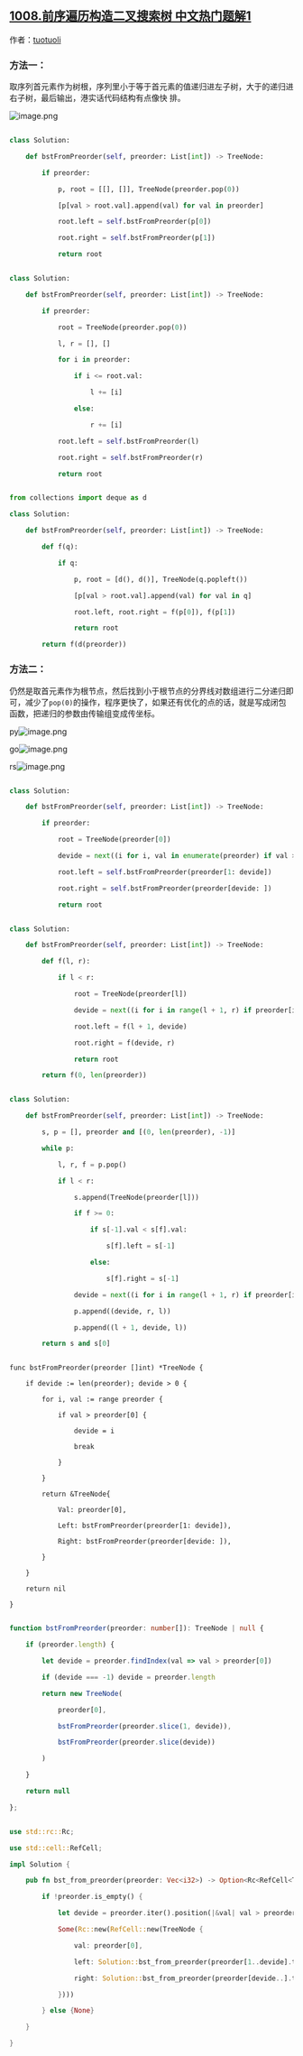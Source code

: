 ## [1008.前序遍历构造二叉搜索树 中文热门题解1](https://leetcode.cn/problems/construct-binary-search-tree-from-preorder-traversal/solutions/100000/yuan-di-di-gui-jian-li-shu-100-by-tuotuoli)

作者：[tuotuoli](https://leetcode.cn/u/tuotuoli)

### 方法一：

取序列首元素作为树根，序列里小于等于首元素的值递归进左子树，大于的递归进右子树，最后输出，港实话代码结构有点像快 排。

![image.png](https://pic.leetcode-cn.com/fef6d6ceb35f53bfa56b991dd60e88dc63d13083a5c5e33730f4311e371db584-image.png)

```python []
class Solution:
    def bstFromPreorder(self, preorder: List[int]) -> TreeNode:
        if preorder:
            p, root = [[], []], TreeNode(preorder.pop(0))
            [p[val > root.val].append(val) for val in preorder]
            root.left = self.bstFromPreorder(p[0])
            root.right = self.bstFromPreorder(p[1])
            return root
```
```python []
class Solution:
    def bstFromPreorder(self, preorder: List[int]) -> TreeNode:
        if preorder:
            root = TreeNode(preorder.pop(0))
            l, r = [], []
            for i in preorder:
                if i <= root.val:
                    l += [i]
                else:
                    r += [i]
            root.left = self.bstFromPreorder(l)
            root.right = self.bstFromPreorder(r)
            return root
```
```python []
from collections import deque as d
class Solution:
    def bstFromPreorder(self, preorder: List[int]) -> TreeNode:
        def f(q):
            if q:
                p, root = [d(), d()], TreeNode(q.popleft())
                [p[val > root.val].append(val) for val in q]
                root.left, root.right = f(p[0]), f(p[1])
                return root
        return f(d(preorder))
```

### 方法二：

仍然是取首元素作为根节点，然后找到小于根节点的分界线对数组进行二分递归即可，减少了`pop(0)`的操作，程序更快了，如果还有优化的点的话，就是写成闭包函数，把递归的参数由传输组变成传坐标。

py![image.png](https://pic.leetcode-cn.com/e121a5eb88a017b83fc83a91897e8fd55f4e1d64e5132ae873d0208ef1b5edba-image.png)
go![image.png](https://pic.leetcode-cn.com/23377d0e5628089e4884e40ecf41ae3b5319eaa61f99aa454b048518b50dac72-image.png)
rs![image.png](https://pic.leetcode-cn.com/c4446962e52cbe280ccc521b2e27a1831b820732854bdb459e5a66cb567c3b6d-image.png)

```python []
class Solution:
    def bstFromPreorder(self, preorder: List[int]) -> TreeNode:
        if preorder:
            root = TreeNode(preorder[0])
            devide = next((i for i, val in enumerate(preorder) if val > root.val), len(preorder))
            root.left = self.bstFromPreorder(preorder[1: devide])
            root.right = self.bstFromPreorder(preorder[devide: ])
            return root
```
```python []
class Solution:
    def bstFromPreorder(self, preorder: List[int]) -> TreeNode:
        def f(l, r):
            if l < r:
                root = TreeNode(preorder[l])
                devide = next((i for i in range(l + 1, r) if preorder[i] > root.val), r)
                root.left = f(l + 1, devide)
                root.right = f(devide, r)
                return root
        return f(0, len(preorder))
```
```python []
class Solution:
    def bstFromPreorder(self, preorder: List[int]) -> TreeNode:
        s, p = [], preorder and [(0, len(preorder), -1)]
        while p:
            l, r, f = p.pop()
            if l < r:
                s.append(TreeNode(preorder[l]))
                if f >= 0:
                    if s[-1].val < s[f].val:
                        s[f].left = s[-1]
                    else:
                        s[f].right = s[-1]
                devide = next((i for i in range(l + 1, r) if preorder[i] > s[-1].val), r)
                p.append((devide, r, l))
                p.append((l + 1, devide, l))
        return s and s[0]
```
```golang []
func bstFromPreorder(preorder []int) *TreeNode {
    if devide := len(preorder); devide > 0 {
        for i, val := range preorder {
            if val > preorder[0] {
                devide = i
                break
            }
        }
        return &TreeNode{
            Val: preorder[0],
            Left: bstFromPreorder(preorder[1: devide]),
            Right: bstFromPreorder(preorder[devide: ]),
        }
    }
    return nil
}
```
```typescript []
function bstFromPreorder(preorder: number[]): TreeNode | null {
    if (preorder.length) {
        let devide = preorder.findIndex(val => val > preorder[0])
        if (devide === -1) devide = preorder.length
        return new TreeNode(
            preorder[0],
            bstFromPreorder(preorder.slice(1, devide)),
            bstFromPreorder(preorder.slice(devide))
        )
    }
    return null
};
```
```rust []
use std::rc::Rc;
use std::cell::RefCell;
impl Solution {
    pub fn bst_from_preorder(preorder: Vec<i32>) -> Option<Rc<RefCell<TreeNode>>> {
        if !preorder.is_empty() {
            let devide = preorder.iter().position(|&val| val > preorder[0]).unwrap_or(preorder.len());
            Some(Rc::new(RefCell::new(TreeNode {
                val: preorder[0],
                left: Solution::bst_from_preorder(preorder[1..devide].to_vec()),
                right: Solution::bst_from_preorder(preorder[devide..].to_vec()),
            })))
        } else {None}
    }
}
```
